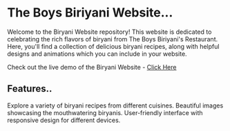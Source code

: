 # The Boys Biriyani Website...
Welcome to the Biryani Website repository! This website is dedicated to celebrating the rich flavors of biryani from The Boys Biriyani's Restaurant. Here, you'll find a collection of delicious biryani recipes, along with helpful designs and animations which you can include in your website.


Check out the live demo of the Biryani Website - <a href="https://roshan3043.github.io/Online-Food-Order/">Click Here</a>

<h2>Features..</h2>
Explore a variety of biryani recipes from different cuisines.
Beautiful images showcasing the mouthwatering biryanis.
User-friendly interface with responsive design for different devices.
